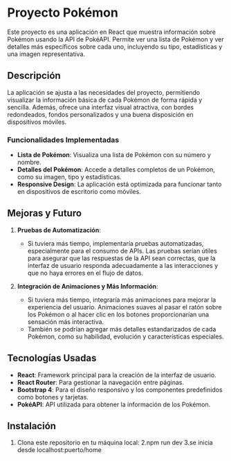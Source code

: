 # Proyecto Pokémon

Este proyecto es una aplicación en React que muestra información sobre Pokémon usando la API de PokéAPI. Permite ver una lista de Pokémon y ver detalles más específicos sobre cada uno, incluyendo su tipo, estadísticas y una imagen representativa.

## Descripción

La aplicación se ajusta a las necesidades del proyecto, permitiendo visualizar la información básica de cada Pokémon de forma rápida y sencilla. Además, ofrece una interfaz visual atractiva, con bordes redondeados, fondos personalizados y una buena disposición en dispositivos móviles.

### Funcionalidades Implementadas

- **Lista de Pokémon**: Visualiza una lista de Pokémon con su número y nombre.
- **Detalles del Pokémon**: Accede a detalles completos de un Pokémon, como su imagen, tipo y estadísticas.
- **Responsive Design**: La aplicación está optimizada para funcionar tanto en dispositivos de escritorio como móviles.

## Mejoras y Futuro

1. **Pruebas de Automatización**:
   - Si tuviera más tiempo, implementaría pruebas automatizadas, especialmente para el consumo de APIs. Las pruebas serían útiles para asegurar que las respuestas de la API sean correctas, que la interfaz de usuario responda adecuadamente a las interacciones y que no haya errores en el flujo de datos.

2. **Integración de Animaciones y Más Información**:
   - Si tuviera más tiempo, integraría más animaciones para mejorar la experiencia del usuario. Animaciones suaves al pasar el ratón sobre los Pokémon o al hacer clic en los botones proporcionarían una sensación más interactiva.
   - También se podrían agregar más detalles estandarizados de cada Pokémon, como su habilidad, evolución y características especiales.

## Tecnologías Usadas

- **React**: Framework principal para la creación de la interfaz de usuario.
- **React Router**: Para gestionar la navegación entre páginas.
- **Bootstrap 4**: Para el diseño responsivo y los componentes predefinidos como botones y tarjetas.
- **PokéAPI**: API utilizada para obtener la información de los Pokémon.

## Instalación

1. Clona este repositorio en tu máquina local:
2.npm run dev
3.se inicia desde localhost:puerto/home


